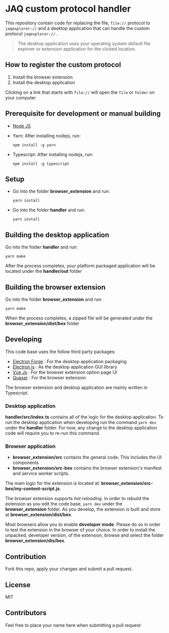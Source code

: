 # JAQ custom protocol handler

This repository contain code for replacing the file, `file://` protocol to `jaqexplorer://` and a desktop application
that can handle the custom protocol `jaqexplorer://` .

>The desktop application uses your operating system default file explorer or extension application for the clicked location.

## How to register the custom protocol
 1. Install the browser extension
 2. Install the desktop application

 Clicking on a link that starts with `file://` will open the ``file`` or ``folder`` on your computer

## Prerequisite for development or manual building
 - [Node JS](https://nodejs.org/)
 - Yarn: After installing nodejs, run:
  
   `npm install -g yarn`
 - Typescript: After installing nodejs, run:

    `npm install -g typescript`

## Setup
- Go into the folder **browser_extension** and run:

   `yarn install`
- Go into the folder **handler** and run:

   `yarn install`

## Building the desktop application
Go into the folder **handler** and run:
  
  `yarn make`

  After the process completes, your platform packaged application will be located under the **handler/out** folder

## Building the browser extension
Go into the folder **browser_extension** and run:

  `yarn make`

When the process completes, a zipped file will be generated under the **browser_extension/dist/bex** folder


## Developing
This code base uses the follow third party packages:
- [Electron Forge](https://www.electronforge.io/) : For the desktop application packaging
- [Electron js](https://www.electronjs.org/) : As the desktop application GUI library
- [Vue Js](https://vuejs.org/) : For the browser extension option page UI
- [Quasar](https://quasar.dev/) : For the browser extension

The browser extension and desktop application are mainly written in Typescript.

### Desktop application
**handler/src/index.ts** contains all of the logic for the desktop application.
To run the desktop application when developing run the command `yarn dev` under the **handler** folder. For now, any change to the desktop application code will require you to re-run this command.


### Browser application
 - **browser_extension/src** contains the general code. This includes the UI components
 - **browser_extension/src-bex** contains the browser extension's manifest and service worker scripts.

 The main logic for the extension is located at: **browser_extension/src-bex/my-content-script.js**.

 The browser extension supports *hot reloading*. In order to rebuild the extension as you edit the code base, `yarn dev` under the **browser_extension** folder. As you develop, the extension is built and store at **browser_extension/dist/bex**.

 Most browsers allow you to enable **developer mode**. Please do so in order to test the extension in the
 browser of your choice. In order to install the unpacked, developer version, of the extension, browse and select the folder **browser_extension/dis/bex**.


 ## Contribution
 Fork this repo, apply your changes and submit a pull request.

 ## License
 MIT

 ## Contributors
 Feel free to place your name here when submitting a pull request